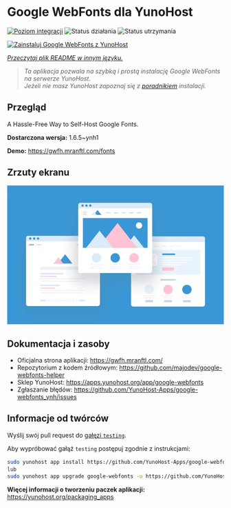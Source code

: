 <!--
To README zostało automatycznie wygenerowane przez <https://github.com/YunoHost/apps/tree/master/tools/readme_generator>
Nie powinno być ono edytowane ręcznie.
-->

# Google WebFonts dla YunoHost

[![Poziom integracji](https://apps.yunohost.org/badge/integration/google-webfonts)](https://ci-apps.yunohost.org/ci/apps/google-webfonts/)
![Status działania](https://apps.yunohost.org/badge/state/google-webfonts)
![Status utrzymania](https://apps.yunohost.org/badge/maintained/google-webfonts)

[![Zainstaluj Google WebFonts z YunoHost](https://install-app.yunohost.org/install-with-yunohost.svg)](https://install-app.yunohost.org/?app=google-webfonts)

*[Przeczytaj plik README w innym języku.](./ALL_README.md)*

> *Ta aplikacja pozwala na szybką i prostą instalację Google WebFonts na serwerze YunoHost.*  
> *Jeżeli nie masz YunoHost zapoznaj się z [poradnikiem](https://yunohost.org/install) instalacji.*

## Przegląd

A Hassle-Free Way to Self-Host Google Fonts.

**Dostarczona wersja:** 1.6.5~ynh1

**Demo:** <https://gwfh.mranftl.com/fonts>

## Zrzuty ekranu

![Zrzut ekranu z Google WebFonts](./doc/screenshots/example.jpg)

## Dokumentacja i zasoby

- Oficjalna strona aplikacji: <https://gwfh.mranftl.com/>
- Repozytorium z kodem źródłowym: <https://github.com/majodev/google-webfonts-helper>
- Sklep YunoHost: <https://apps.yunohost.org/app/google-webfonts>
- Zgłaszanie błędów: <https://github.com/YunoHost-Apps/google-webfonts_ynh/issues>

## Informacje od twórców

Wyślij swój pull request do [gałęzi `testing`](https://github.com/YunoHost-Apps/google-webfonts_ynh/tree/testing).

Aby wypróbować gałąź `testing` postępuj zgodnie z instrukcjami:

```bash
sudo yunohost app install https://github.com/YunoHost-Apps/google-webfonts_ynh/tree/testing --debug
lub
sudo yunohost app upgrade google-webfonts -u https://github.com/YunoHost-Apps/google-webfonts_ynh/tree/testing --debug
```

**Więcej informacji o tworzeniu paczek aplikacji:** <https://yunohost.org/packaging_apps>
